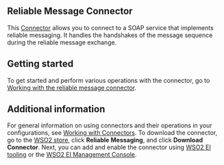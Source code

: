 ## Reliable Message Connector
This [Connector](https://docs.wso2.com/display/EI630/Working+with+Connectors) allows you to connect to a SOAP service that implements reliable messaging. It handles the handshakes of the message sequence during the reliable message exchange.

## Getting started
To get started and perform various operations with the connector, go to [Working with the reliable message connector](quickstart.md).

## Additional information
For general information on using connectors and their operations in your configurations, see [Working with Connectors](https://docs.wso2.com/display/EI630/Working+with+Connectors). To download the connector, go to the [WSO2 store](https://store.wso2.com/store/assets/esbconnector/details/b152e282-8c4a-4fee-8781-439fc4a0d9b9), click **Reliable Messaging**, and click **Download Connector**. Next, you can add and enable the connector using [WSO2 EI tooling](https://docs.wso2.com/display/EI630/Working+with+Connectors+via+Tooling) or the [WSO2 EI Management Console](https://docs.wso2.com/display/EI630/Working+with+Connectors+via+the+Management+Console).
